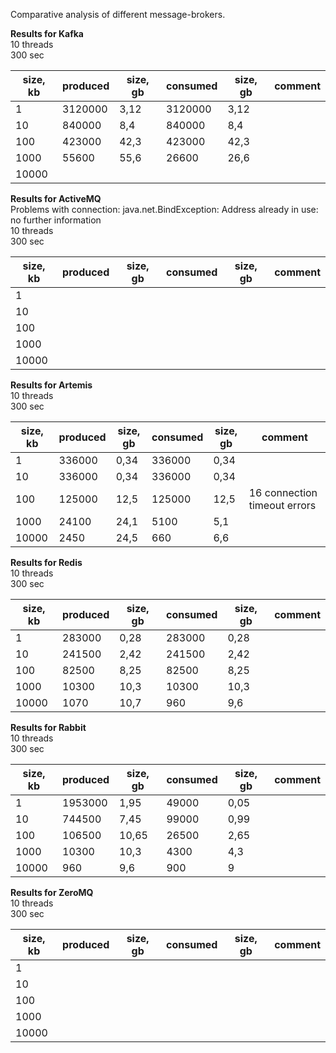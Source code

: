 Comparative analysis of different message-brokers.

**Results for Kafka**  
10 threads  
300 sec  

| size, kb | produced | size, gb | consumed | size, gb | comment |
|----------|---------|--------|---|--------|---|
| 1        | 3120000 | 3,12 | 3120000 | 3,12 |  | 
| 10       | 840000 | 8,4   | 840000  | 8,4  |  |
| 100      | 423000 | 42,3  | 423000  | 42,3 |  |
| 1000     | 55600 | 55,6   | 26600   | 26,6 |  |
| 10000    |  |  |  |  |  |

**Results for ActiveMQ**  
Problems with connection: java.net.BindException: Address already in use: no further information  
10 threads  
300 sec

| size, kb | produced | size, gb | consumed | size, gb | comment |
|----------|---------|--------|---|--------|---|
| 1        |  |  |  |  |  | 
| 10       |  |  |  |  |  |
| 100      |  |  |  |  |  |
| 1000     |  |  |   |  |  |
| 10000    |  |  |   |  | |

**Results for Artemis**  
10 threads  
300 sec

| size, kb | produced | size, gb | consumed | size, gb | comment |
|----------|---------|--------|---|--------|---|
| 1        | 336000 | 0,34 | 336000 | 0,34 |  | 
| 10       | 336000 | 0,34 | 336000 | 0,34 |  |
| 100      | 125000 | 12,5 | 125000 | 12,5 | 16 connection timeout errors |
| 1000     | 24100  | 24,1 | 5100   | 5,1  |  |
| 10000    | 2450   | 24,5 | 660    | 6,6  | |

**Results for Redis**  
10 threads  
300 sec

| size, kb | produced | size, gb | consumed | size, gb | comment |
|----------|---------|--------|---|--------|---|
| 1        | 283000 | 0,28 | 283000 | 0,28 |  | 
| 10       | 241500 | 2,42 | 241500 | 2,42 |  |
| 100      | 82500  | 8,25 | 82500  | 8,25 |  |
| 1000     | 10300  | 10,3 | 10300  | 10,3 |  |
| 10000    | 1070   | 10,7 | 960    | 9,6 | |

**Results for Rabbit**  
10 threads  
300 sec

| size, kb | produced | size, gb | consumed | size, gb | comment |
|----------|---------|--------|---|--------|---|
| 1        | 1953000 | 1,95  | 49000 | 0,05 |  | 
| 10       | 744500  | 7,45  | 99000 | 0,99 |  |
| 100      | 106500  | 10,65 | 26500 | 2,65 |  |
| 1000     | 10300   | 10,3  | 4300  | 4,3 |  |
| 10000    | 960     | 9,6   | 900   | 9 | |

**Results for ZeroMQ**  
10 threads  
300 sec

| size, kb | produced | size, gb | consumed | size, gb | comment |
|----------|---------|--------|---|--------|---|
| 1        |  |  |  |  |  | 
| 10       |  |  |  |  |  |
| 100      |  |  |  |  |  |
| 1000     |  |  |   |  |  |
| 10000    |  |  |   |  | |
